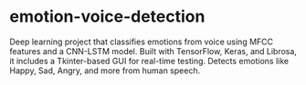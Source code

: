 # emotion-voice-detection
Deep learning project that classifies emotions from voice using MFCC features and a CNN-LSTM model. Built with TensorFlow, Keras, and Librosa, it includes a Tkinter-based GUI for real-time testing. Detects emotions like Happy, Sad, Angry, and more from human speech.
